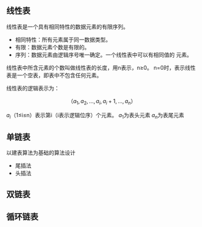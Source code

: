 ## 线性表

线性表是一个具有相同特性的数据元素的有限序列。

- 相同特性：所有元素属于同一数据类型。 
- 有限：数据元素个数是有限的。
-  序列：数据元素由逻辑序号唯一确定。一个线性表中可以有相同值的 元素。

线性表中所含元素的个数叫做线性表的长度，用n表示，n≥0。 n=0时，表示线性表是一个空表，即表中不包含任何元素。 

线性表的逻辑表示为：

$$
（a_1,a_2,...,a_i,a_i+1,...,a_n）
$$

$a_i$（1≤i≤n）表示第i（i表示逻辑位序）个元素。
$a_1$为表头元素 
$a_n$为表尾元素



## 单链表

以建表算法为基础的算法设计

- 尾插法
- 头插法



## 双链表

## 循环链表

